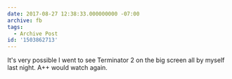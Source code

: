 ```yaml
---
date: 2017-08-27 12:38:33.000000000 -07:00
archive: fb
tags: 
  - Archive Post
id: '1503862713'
---
```


It's very possible I went to see Terminator 2 on the big screen all by myself last night. A++ would watch again.
